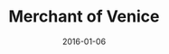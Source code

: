 ---
subheader: 'written by William Shakespeare

  directed by Seph Mozes'
description: "<p class=\"clear\" dir=\"ltr\">\n<span id=\"docs-internal-guid-f2588567-b120-e73f-435f-d31e1147772b\"\
  ><span>Merchant of Venice </span><span>reflects themes as contemporary and insightful\
  \ as today's headlines echoing cries of Justice and Goodwill. A lost fortune, a\
  \ lover's choice, and one of the most powerful expressions of \"the quality of mercy\"\
  \ in literature: meet Portia, Bassanio and Shylock, the Jewish moneylender,</span><span>\
  \ one of Shakespeare\u2019s </span><span>most controversial characters of all time.\
  \ </span></span></p><p><strong>Grace Bolander</strong> (Portia) is a third-year\
  \ TAPS major. She has previously performed in UT's productions of <em>Macbeth</em>\
  \ (Lady Macbeth), <em>By the Bog of Cats</em> (Hester Swane), <em>A Winter's Tale</em>\
  \ (Paulina), and in UT's New Work Week and Weekend of Workshops. She has also performed\
  \ outside of the University in Actors' Theatre of Columbus productions of <em>Hamlet</em>\
  \ (Hamlet) and <em>Romeo and Juliet </em>(Juliet), as well as Curtain Players' premiere\
  \ of <em>Robin Hood and the Secret of Sherwood</em> (Marian). Grace returns to Court\
  \ Theatre this year as its Marketing Intern, where she was Casting/Education Intern\
  \ last year.</p><p><strong>Will Darling<em>\_</em></strong>(Bassanio) is a student\
  \ in the College.</p><p><strong>Adaora Ekwonu </strong>(Gratiano) is a first-year\_\
  psychology major. She has been involved with University Theatre as well as Fire\
  \ Escape Films. This is her first show at UChicago, but past credits include: <em>Into\
  \ the Woods</em> (Stepmother), <em>Anything Goes </em>(Evangeline Harcourt),<em>\
  \ Twelfth Night </em>(Valentine), <em>Little Shop of Horrors </em>(Skip Snip), and\
  \ <em>Eurydice</em> (Loud Stone). She hopes to continue her involvement in UT throughout\
  \ her time at UChicago.</p> <p><strong>Rob Geada</strong> (Launcelot) is a fourth-year\
  \ physics major. Past credits include <em>Romeo and Juliet </em>(Benvolio) and <em>Much\
  \ Ado About Nothing </em>(Claudio).</p><p><strong>Isabel Getz </strong>(Prince of\
  \ Moldova / The Duke)\_is a first year in the college. She is involved with UT and\
  \ Memory House. This is her first role at Chicago. She hopes to continue participating\
  \ in shows.</p><p><strong>Margaret Glazier </strong>(Shylock) is a second year majoring\
  \ in Political Science and English Literature. Previous credits include <em>Romeo\
  \ and Juliet </em>(Sister Laura) and <em>Hamlet</em> (Claudius).</p> <p><strong>Rebecca\
  \ Husk </strong>(Nerissa) is a second-year in the College, last seen in UT in <em>Romeo\
  \ and Juliet</em> (Lady Montague). She is also involved in a cappella on campus,\
  \ serving on the a cappella council and singing with Men in Drag.</p><p><strong>David\
  \ Lovejoy</strong> (Antonio) is a fourth-year TAPS major with a focus in absurdist\
  \ theater and Samuel Beckett. He is a graduate of the ACADEMY at BlackBox Acting\
  \ and a founding ensemble member of Chimera Ensemble. Past credits include <em>A\
  \ Midsummer Night's Dream </em>(Puck), <em>Richard II</em> (Richard), <em>Endgame</em>\
  \ (Hamm),<em> The Attractive Woman on the Train</em> (Tyler), and <em>By the Bog\
  \ of Cats</em> (Assistant Director).</p> <p><strong>Emily Lynch</strong> (Salerio)\
  \ is a first year hoping to study English and Political Science. This is her first\
  \ UT show!</p><p><strong>Alex Marrero\_</strong>Prince of Arragon / Tubal) is a\
  \ student in the College.</p><p><strong>Faith Shepherd</strong> (Jessica) is a student\
  \ in the College.</p><p><strong>Jakob Solheim</strong> (Lorenzo) is a third year\
  \ Public Policy and Economics major. He has previously acted in six shows at UChicago,\
  \ most recently appearing in <em>Noises Off </em>(Freddie). He is delighted to be\
  \ returning for his fourth Shakespeare show, having previously appeared in <em>Hamlet</em>\
  \ (Rosencrantz), <em>Twelfth Night</em> (Sir Andrew), and <em>Love's Labour's Lost</em>\
  \ (Dull, Mercade).</p><p><strong>Peyton Walker </strong>(Salanio / Spook Demon)\
  \ is a third year Art History and Visual Arts double major in the College. In the\
  \ past, she has enjoyed being in UT shows and independent productions. Her involvement\
  \ includes performing, designing, and serving as secretary of the Dean's Men Board.\
  \ Previous credits include <em>Noises Off</em> (Brooke/Vikki), <em>Wittgenstein's\
  \ Mistress</em> (Kate), <em>Hamlet</em> (Costume Designer), <em>House of Cards</em>,\
  \ <em>Love's Labour's Lost </em>(Katherine), <em>Amadeus</em> (Katherina), and <em>Wild</em>\
  \ <em>Party</em> (Kate).</p><p><strong>Molly Becker</strong> (Associate Production\
  \ Manager) is a fourth year Interdisciplinary Studies in the Humanities major in\
  \ the College. Previous credits include Weekend of Workshops Fall 2015 and Winter\
  \ 2016 (Production Manager), <em>Cabaret</em>, <em>The Effect of Gamma Rays on Man-in-the-Moon\
  \ Marigolds</em>, and <em>Closer</em> (Assistant Production Manager).</p><p><strong>Zoe\
  \ Berra</strong> (Props Master) is a fourth-year computer science major who uses\
  \ performing arts as an incentive to stay in school. This is their third UT show\
  \ and their first time doing props.</p> <p><strong>hex b-n</strong> (Lighting Designer)\
  \ is a student in the College.\_</p><p><strong>Theodore Bourget </strong>(Assistant\
  \ Lighting Design) is a second-year who is undecided on his major. He has been involved\
  \ with Fire Escape Films and Maroon TV. This is his first show with UT!</p><p><strong>Margot\
  \ Carlson</strong>\_(Assistant Director) is a second-year cinema and gender studies\
  \ double major. Her hobbies include napping, over-watering houseplants, hiking,\
  \ and owning a record-player she never uses. Past credits include <em>Twelfth Night</em>\
  \ (Assistant Set Design) and\_<em>Hamlet</em> (Horatio). This is her first non-Dean's\
  \ Men show at the college\_and her assistant directing debut.</p><p><strong>Alison\
  \ Causey</strong> is a second-year linguistics major in the college. Past credits\
  \ include <em>The Monkey King</em> (lighting assistant) and <em>Iphigenia &amp;\
  \ Other Daughters</em> (Master Electrician).</p><p><strong>Olivia De Keyser</strong>\_\
  (Woodwinds) is a third-year double-majoring in Linguistics and East Asian Languages.\
  \ She participated in the pit orchestra of in UT's production of <em>Urinetown</em>\
  \ last fall, and is grateful for the opportunity to perform in the band for Merchant\
  \ of Venice. She hopes to continue bridging the gap between theatre and music during\
  \ her time at UChicago.</p><p><strong>Xander Eichner</strong> (Dramaturg / Choreographer)\
  \ is a fourth year in the college majoring in mathematics and sociology. They've\
  \ acted, directed, and dramaturged some shows before in UT. They plan to apply to\
  \ graduate schools for sociology.</p><p><strong>Claire Haupt</strong> (Production\
  \ Manager) is a fourth-year theatre and performance studies major with a focus in\
  \ production management. Selected University production management credits include:\
  \ <em>Cabaret</em>, <em>Urinetown</em>, and <em>Belleville</em>. Claire has interned\
  \ with Salonathon, Steppenwolf, and Chicago Shakespeare Theatre and most recently\
  \ made her professional debut production managing <em>Byhalia, Mississippi</em>\
  \ with Definition &amp; The New Colony at the Steppenwolf 1700 Theatre. She would\
  \ like to thank her family for their never-ending love and support.</p><p><strong>Carlie\
  \ Hruban</strong>\_(Costume Designer)\_is a fourth year majoring in biochemistry.\
  \ She is the music director of Men in Drag a cappella. Past credits include<em>\
  \ Noises Off</em><strong> </strong>(Assistant Costume Designer) and <em>Clean House</em>\
  \ (Assistant Costume Designer). She has two cats who are beautiful gems.</p><p><strong>Aidan\
  \ Landauer</strong>\_(Trumpet) is a second year in the College and is also a Member\
  \ of the Dirt Red Brass Band and Room 502 Brasshouse.</p><p><strong>Dan Lastres\_\
  </strong>(Sound Designer / Composer)\_is a third year majoring in English. He has\
  \ worked within UT and Occam's Razor for three\_years. Past sound design credits\
  \ include <em>Love's Labour's Lost</em>, <em>Twelfth Night</em>, and <em>The Seagull</em>.</p><p><strong>Alexander\
  \ Lecocq</strong> (Master Electrician) is a student in the College.\_</p><p><strong>Sidney\
  \ Mau</strong>\_(Bass) is a first-year in the College; this is his first production.</p>\
  \ <p><strong>Gautama Mehta</strong> is a third-year Fundamentals major.</p><p><strong>Seph\
  \ Mozes</strong> (Director) is a third year in the College. He has previously worked\
  \ as an actor and dramaturg\_on <em>Richard II</em>, <em>Hamlet</em>, <em>Twelfth\
  \ Night</em>, and <em>Romeo and Juliet</em>, all for the Dean's Men. This is his\
  \ first time directing with University Theater.</p><p><strong>Troy Ordonez</strong>\
  \ (Assistant Sound Designer) is a student in the College.\_</p><p><strong>Jess Robinson</strong>\
  \ (Assistant Stage Manager) is a student in the College.\_</p> <p><strong>Sara Rosenau</strong>\
  \ (Assistant Lighting Designer) is a second year majoring in Linguistics. She has\
  \ previously been involved in Maroon TV but this is her first UT show! She would\
  \ like to be more involved in UT in the future.</p> <p><strong>Qiqi Wang </strong>(Assistant\
  \ Lighting Designer) is a student in the College.\_</p><p><strong>Abby Weymouth</strong>\
  \ (Electrician) is a student in the College.\_</p><p><strong>Elijah Wolter</strong>\_\
  (Assistant Composer)\_is a third year studying Anthropology and Music. He performs\
  \ regularly with Occam's Razor and has worked previous in with UT as Assistant Composer\
  \ on <em>Twelfth Night</em>.</p><p><strong>Karen Zhang</strong> (Assistant Production\
  \ Manager) is a student in the College.\_</p>"
slug: merchant-venice
title: Merchant of Venice
layout: show-info
quarter: fall
year: 2016
season: 2016-2017 Shows
date: 2016-01-06

---